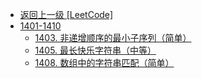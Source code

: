 - [返回上一级 [LeetCode]](LeetCode/)
- [1401-1410](LeetCode/1401-1410/)
  - [1403. 非递增顺序的最小子序列（简单）](LeetCode/1401-1410/1403.%20非递增顺序的最小子序列（简单）.md)
  - [1405. 最长快乐字符串（中等）](LeetCode/1401-1410/1405.%20最长快乐字符串（中等）.md)
  - [1408. 数组中的字符串匹配（简单）](LeetCode/1401-1410/1408.%20数组中的字符串匹配（简单）.md)
